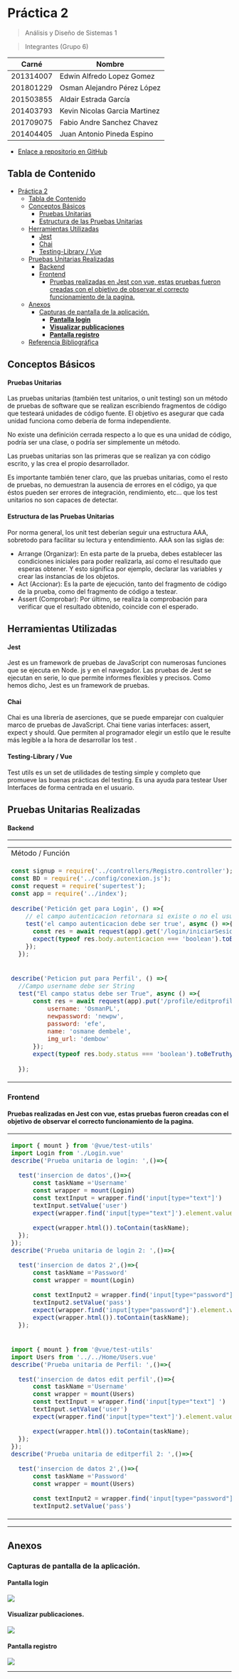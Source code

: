 # Práctica 2 

> Análisis y Diseño de Sistemas 1

> Integrantes (Grupo 6)

|Carné | Nombre |
|----|----|
|201314007| Edwin Alfredo Lopez Gomez|
|201801229| Osman Alejandro Pérez López|
|201503855| Aldair Estrada García|
|201403793| Kevin Nicolas Garcia Martinez|
|201709075| Fabio Andre Sanchez Chavez|
|201404405| Juan Antonio Pineda Espino|

- [Enlace a repositorio en GitHub](https://github.com/OsmanPL/-AYD1-Practica2_G6)

## Tabla de Contenido
- [Práctica 2](#práctica-2)
  - [Tabla de Contenido](#tabla-de-contenido)
  - [Conceptos Básicos](#conceptos-básicos)
      - [Pruebas Unitarias](#pruebas-unitarias)
      - [Estructura de las Pruebas Unitarias](#estructura-de-las-pruebas-unitarias)
  - [Herramientas Utilizadas](#herramientas-utilizadas)
      - [Jest](#jest)
      - [Chai](#chai)
      - [Testing-Library / Vue](#testing-library--vue)
  - [Pruebas Unitarias Realizadas](#pruebas-unitarias-realizadas)
    - [Backend](#backend)
    - [Frontend](#frontend)
       - [Pruebas realizadas en Jest con vue, estas pruebas fueron creadas con el objetivo de observar el correcto funcionamiento de la pagina.](#pruebas-realizadas-en-jest-con-react-estas-pruebas-fueron-creadas-con-el-objetivo-de-observar-el-correcto-funcionamiento-de-la-pagina)
  - [Anexos](#anexos)
    - [Capturas de pantalla de la aplicación.](#capturas-de-pantalla-de-la-aplicación)
      - [**Pantalla login**](#pantalla-login)
      - [**Visualizar publicaciones**](#visualizar-publicaciones)
      - [**Pantalla registro**](#pantalla-registro)
  - [Referencia Bibliográfica](#referencia-bibliográfica)

## Conceptos Básicos
#### Pruebas Unitarias

Las pruebas unitarias (también test unitarios, o unit testing) son un método de pruebas de software que se realizan escribiendo fragmentos de código que testeará unidades de código fuente. El objetivo es asegurar que cada unidad funciona como debería de forma independiente.

No existe una definición cerrada respecto a lo que es una unidad de código, podría ser una clase, o podría ser simplemente un método.

Las pruebas unitarias son las primeras que se realizan ya con código escrito, y las crea el propio desarrollador.

Es importante también tener claro, que las pruebas unitarias, como el resto de pruebas, no demuestran la ausencia de errores en el código, ya que éstos pueden ser errores de integración, rendimiento, etc… que los test unitarios no son capaces de detectar.

#### Estructura de las Pruebas Unitarias
Por norma general, los unit test deberían seguir una estructura AAA, sobretodo para facilitar su lectura y entendimiento. AAA son las siglas de:

- Arrange (Organizar): En esta parte de la prueba, debes establecer las condiciones iniciales para poder realizarla, así como el resultado que esperas obtener. Y esto significa por ejemplo, declarar las variables y crear las instancias de los objetos.
- Act (Accionar): Es la parte de ejecución, tanto del fragmento de código de la prueba, como del fragmento de código a testear.
- Assert (Comprobar): Por último, se realiza la comprobación para verificar que el resultado obtenido, coincide con el esperado.

## Herramientas Utilizadas
#### Jest
Jest es un framework de pruebas de JavaScript con numerosas funciones que se ejecuta en Node. js y en el navegador. Las pruebas de Jest se ejecutan en serie, lo que permite informes flexibles y precisos. Como hemos dicho, Jest es un framework de pruebas.

#### Chai
Chai es una librería de aserciones, que se puede emparejar con cualquier marco de pruebas de JavaScript. Chai tiene varias interfaces: assert, expect y should. Que permiten al programador elegir un estilo que le resulte más legible a la hora de desarrollar los test .


#### Testing-Library / Vue
Test utils es un set de utilidades de testing simple y completo que promueve las buenas prácticas del testing. Es una ayuda para testear User Interfaces de forma centrada en el usuario.

## Pruebas Unitarias Realizadas
#### Backend
----
<table>
<tr>
    <td>Método / Función</td>
    <td>Prueba Unitaria</td>
</tr>
<tr>
<td>

```js
const signup = require('../controllers/Registro.controller');
const BD = require('../config/conexion.js');
const request = require('supertest');
const app = require('../index');
 
describe('Petición get para Login', () =>{
    // el campo autenticacion retornara si existe o no el usuario
    test('el campo autenticacion debe ser true', async () =>{
      const res = await request(app).get('/login/iniciarSesion/OsmanPL/oapl6').send();
      expect(typeof res.body.autenticacion === 'boolean').toBeTruthy();
    });
  });

```
</td>
<td>

  ```js
  describe('test login endpoint: ',()=>{
    it('should login', (done) => {
        chai.request(url)
        .post('/login')
        .send({username: "201602625", password: "123456789"})
        .end( function(err,res){
            console.log(res.body)
            expect(res).to.have.status(202);
            done();
        });
    });
   });
  ```
</td>
</tr>
<tr>
<td>

  ```js
 describe('Peticion put para Perfil', () =>{
    //Campo username debe ser String
    test("El campo status debe ser True", async () =>{
        const res = await request(app).put('/profile/editprofile').send({
            username: 'OsmanPL',
            newpassword: 'newpw',
            password: 'efe',
            name: 'osmane dembele',
            img_url: 'dembow'
        });
        expect(typeof res.body.status === 'boolean').toBeTruthy();
     
    });

  ```
</td>

</tr>

</table>

### Frontend

#### Pruebas realizadas en Jest con vue, estas pruebas fueron creadas con el objetivo de observar el correcto funcionamiento de la pagina.

<table>
<tr>
<td>

  ```js
import { mount } from '@vue/test-utils'
import Login from './Login.vue'
describe('Prueba unitaria de login: ',()=>{
 
    test('insercion de datos',()=>{
        const taskName ='Username'
        const wrapper = mount(Login)
        const textInput = wrapper.find('input[type="text"]')
        textInput.setValue('user')
        expect(wrapper.find('input[type="text"]').element.value).toBe('user')
 
        expect(wrapper.html()).toContain(taskName);
    });
});
describe('Prueba unitaria de login 2: ',()=>{
 
    test('insercion de datos 2',()=>{
        const taskName ='Password'
        const wrapper = mount(Login)
 
        const textInput2 = wrapper.find('input[type="password"]')
        textInput2.setValue('pass')
        expect(wrapper.find('input[type="password"]').element.value).toBe('pass')
        expect(wrapper.html()).toContain(taskName);
    });

  ```
</td>
</tr>

<tr>
<td>

  ```js
import { mount } from '@vue/test-utils'
import Users from '../../Home/Users.vue'
describe('Prueba unitaria de Perfil: ',()=>{
 
    test('insercion de datos edit perfil',()=>{
        const taskName ='Username'
        const wrapper = mount(Users)
        const textInput = wrapper.find('input[type="text"] ')
        textInput.setValue('user')
        expect(wrapper.find('input[type="text"]').element.value).toBe('user')
 
        expect(wrapper.html()).toContain(taskName);
    });
});
describe('Prueba unitaria de editperfil 2: ',()=>{
 
    test('insercion de datos 2',()=>{
        const taskName ='Password'
        const wrapper = mount(Users)
 
        const textInput2 = wrapper.find('input[type="password"]')
        textInput2.setValue('pass')

  ```
</td>
</tr>


</table>

- - -

## Anexos
### Capturas de pantalla de la aplicación.

#### **Pantalla login**
<img src="imagenes\imagen1.png">

#### **Visualizar publicaciones.**
<img src="imagenes\imagen2.jpeg">

#### **Pantalla registro**
<img src="imagenes\imagen3.jpeg">





- - -




